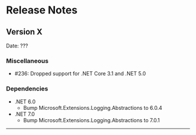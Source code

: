# Release Notes

## Version X

Date: ???

### Miscellaneous

- #236: Dropped support for .NET Core 3.1 and .NET 5.0

### Dependencies

- .NET 6.0
  - Bump Microsoft.Extensions.Logging.Abstractions to 6.0.4
- .NET 7.0
  - Bump Microsoft.Extensions.Logging.Abstractions to 7.0.1

 
---


